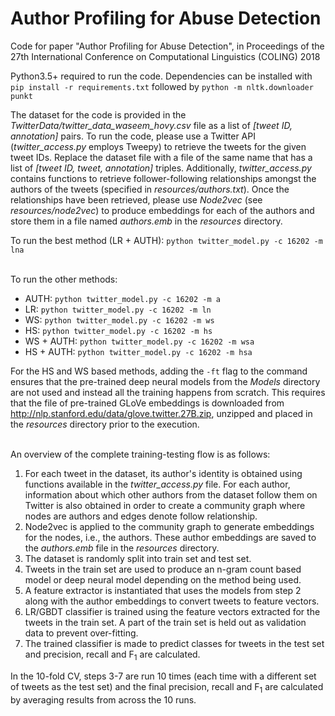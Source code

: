 # Author Profiling for Abuse Detection

Code for paper "Author Profiling for Abuse Detection", in Proceedings of the 27th International Conference on Computational Linguistics (COLING) 2018

Python3.5+ required to run the code. Dependencies can be installed with `pip install -r requirements.txt` followed by `python -m nltk.downloader punkt`

The dataset for the code is provided in the _TwitterData/twitter_data_waseem_hovy.csv_ file as a list of _\[tweet ID, annotation\]_ pairs.
To run the code, please use a Twitter API (_twitter_access.py_ employs Tweepy) to retrieve the tweets for the given tweet IDs. Replace the dataset file with a
file of the same name that has a list of _\[tweet ID, tweet, annotation\]_ triples.
Additionally, _twitter_access.py_ contains functions to retrieve follower-following relationships amongst the authors of the tweets (specified in _resources/authors.txt_). Once the relationships have been retrieved, please use _Node2vec_ (see _resources/node2vec_) to produce embeddings for each of the authors and store them in a file named _authors.emb_ in the _resources_ directory.

To run the best method (LR + AUTH):
`python twitter_model.py -c 16202 -m lna`


<br/>To run the other methods:
* AUTH: `python twitter_model.py -c 16202 -m a`
* LR: `python twitter_model.py -c 16202 -m ln`
* WS: `python twitter_model.py -c 16202 -m ws`
* HS: `python twitter_model.py -c 16202 -m hs`
* WS + AUTH: `python twitter_model.py -c 16202 -m wsa`
* HS + AUTH: `python twitter_model.py -c 16202 -m hsa`

For the HS and WS based methods, adding the `-ft` flag to the command ensures that the pre-trained deep neural models from the _Models_ directory
are not used and instead all the training happens from scratch. This requires that the file of pre-trained GLoVe embeddings is downloaded from
<http://nlp.stanford.edu/data/glove.twitter.27B.zip>, unzipped and placed in the _resources_ directory prior to the execution.

<br/>An overview of the complete training-testing flow is as follows:
1. For each tweet in the dataset, its author's identity is obtained using functions available in the _twitter_access.py_ file. For each author,
information about which other authors from the dataset follow them on Twitter is also obtained in order to create a community graph where nodes
are authors and edges denote follow relationship.
2. Node2vec is applied to the community graph to generate embeddings for the nodes, i.e., the authors. These author embeddings are saved to the
_authors.emb_ file in the _resources_ directory.
3. The dataset is randomly split into train set and test set.
4. Tweets in the train set are used to produce an n-gram count based model or deep neural model depending on the method being used.
5. A feature extractor is instantiated that uses the models from step 2 along with the author embeddings to convert tweets to feature vectors.
6. LR/GBDT classifier is trained using the feature vectors extracted for the tweets in the train set. A part of the train set is held out as
validation data to prevent over-fitting.
7. The trained classifier is made to predict classes for tweets in the test set and precision, recall and F<sub>1</sub> are calculated.

In the 10-fold CV, steps 3-7 are run 10 times (each time with a different set of tweets as the test set) and the final precision, recall and
F<sub>1</sub> are calculated by averaging results from across the 10 runs.

